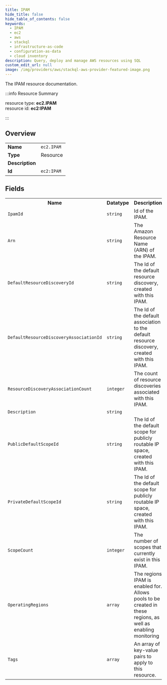 ```yaml
---
title: IPAM
hide_title: false
hide_table_of_contents: false
keywords:
  - IPAM
  - ec2
  - aws
  - stackql
  - infrastructure-as-code
  - configuration-as-data
  - cloud inventory
description: Query, deploy and manage AWS resources using SQL
custom_edit_url: null
image: /img/providers/aws/stackql-aws-provider-featured-image.png
---
```

The IPAM resource documentation.

:::info Resource Summary

<div class="row">
<div class="providerDocColumn">
<span>resource type:&nbsp;<b>ec2.IPAM</b></span><br />
<span>resource id:&nbsp;<b>ec2:IPAM</b></span><br />
</div>
</div>

:::

## Overview
<table><tbody>
<tr><td><b>Name</b></td><td><code>ec2.IPAM</code></td></tr>
<tr><td><b>Type</b></td><td>Resource</td></tr>
<tr><td><b>Description</b></td><td></td></tr>
<tr><td><b>Id</b></td><td><code>ec2:IPAM</code></td></tr>
</tbody></table>

## Fields
<table><tbody>
<tr><th>Name</th><th>Datatype</th><th>Description</th></tr>
<tr><td><code>IpamId</code></td><td><code>string</code></td><td>Id of the IPAM.</td></tr><tr><td><code>Arn</code></td><td><code>string</code></td><td>The Amazon Resource Name (ARN) of the IPAM.</td></tr><tr><td><code>DefaultResourceDiscoveryId</code></td><td><code>string</code></td><td>The Id of the default resource discovery, created with this IPAM.</td></tr><tr><td><code>DefaultResourceDiscoveryAssociationId</code></td><td><code>string</code></td><td>The Id of the default association to the default resource discovery, created with this IPAM.</td></tr><tr><td><code>ResourceDiscoveryAssociationCount</code></td><td><code>integer</code></td><td>The count of resource discoveries associated with this IPAM.</td></tr><tr><td><code>Description</code></td><td><code>string</code></td><td></td></tr><tr><td><code>PublicDefaultScopeId</code></td><td><code>string</code></td><td>The Id of the default scope for publicly routable IP space, created with this IPAM.</td></tr><tr><td><code>PrivateDefaultScopeId</code></td><td><code>string</code></td><td>The Id of the default scope for publicly routable IP space, created with this IPAM.</td></tr><tr><td><code>ScopeCount</code></td><td><code>integer</code></td><td>The number of scopes that currently exist in this IPAM.</td></tr><tr><td><code>OperatingRegions</code></td><td><code>array</code></td><td>The regions IPAM is enabled for. Allows pools to be created in these regions, as well as enabling monitoring</td></tr><tr><td><code>Tags</code></td><td><code>array</code></td><td>An array of key-value pairs to apply to this resource.</td></tr>
</tbody></table>